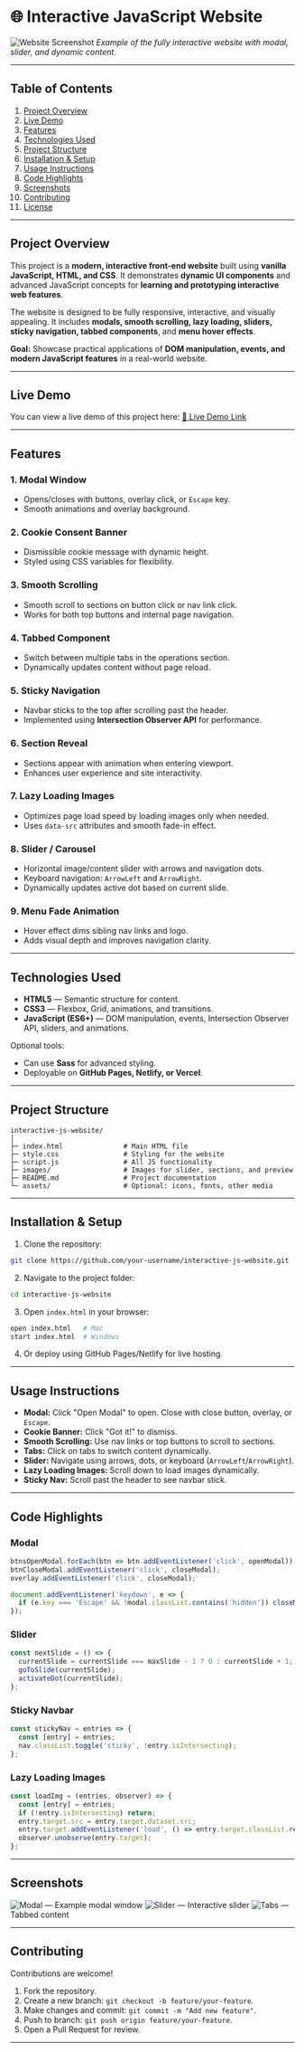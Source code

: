 
# 🌐 Interactive JavaScript Website

![Website Screenshot](images/preview.png)
*Example of the fully interactive website with modal, slider, and dynamic content.*

---

## **Table of Contents**

1. [Project Overview](#project-overview)
2. [Live Demo](#live-demo)
3. [Features](#features)
4. [Technologies Used](#technologies-used)
5. [Project Structure](#project-structure)
6. [Installation & Setup](#installation--setup)
7. [Usage Instructions](#usage-instructions)
8. [Code Highlights](#code-highlights)
9. [Screenshots](#screenshots)
10. [Contributing](#contributing)
11. [License](#license)

---

## **Project Overview**

This project is a **modern, interactive front-end website** built using **vanilla JavaScript, HTML, and CSS**. It demonstrates **dynamic UI components** and advanced JavaScript concepts for **learning and prototyping interactive web features**.

The website is designed to be fully responsive, interactive, and visually appealing. It includes **modals, smooth scrolling, lazy loading, sliders, sticky navigation, tabbed components**, and **menu hover effects**.

**Goal:** Showcase practical applications of **DOM manipulation, events, and modern JavaScript features** in a real-world website.

---

## **Live Demo**

You can view a live demo of this project here:
[🔗 Live Demo Link](https://your-demo-link.com)

---

## **Features**

### **1. Modal Window**

* Opens/closes with buttons, overlay click, or `Escape` key.
* Smooth animations and overlay background.

### **2. Cookie Consent Banner**

* Dismissible cookie message with dynamic height.
* Styled using CSS variables for flexibility.

### **3. Smooth Scrolling**

* Smooth scroll to sections on button click or nav link click.
* Works for both top buttons and internal page navigation.

### **4. Tabbed Component**

* Switch between multiple tabs in the operations section.
* Dynamically updates content without page reload.

### **5. Sticky Navigation**

* Navbar sticks to the top after scrolling past the header.
* Implemented using **Intersection Observer API** for performance.

### **6. Section Reveal**

* Sections appear with animation when entering viewport.
* Enhances user experience and site interactivity.

### **7. Lazy Loading Images**

* Optimizes page load speed by loading images only when needed.
* Uses `data-src` attributes and smooth fade-in effect.

### **8. Slider / Carousel**

* Horizontal image/content slider with arrows and navigation dots.
* Keyboard navigation: `ArrowLeft` and `ArrowRight`.
* Dynamically updates active dot based on current slide.

### **9. Menu Fade Animation**

* Hover effect dims sibling nav links and logo.
* Adds visual depth and improves navigation clarity.

---

## **Technologies Used**

* **HTML5** — Semantic structure for content.
* **CSS3** — Flexbox, Grid, animations, and transitions.
* **JavaScript (ES6+)** — DOM manipulation, events, Intersection Observer API, sliders, and animations.

Optional tools:

* Can use **Sass** for advanced styling.
* Deployable on **GitHub Pages, Netlify, or Vercel**.

---

## **Project Structure**

```
interactive-js-website/
│
├─ index.html               # Main HTML file
├─ style.css                # Styling for the website
├─ script.js                # All JS functionality
├─ images/                  # Images for slider, sections, and preview
├─ README.md                # Project documentation
└─ assets/                  # Optional: icons, fonts, other media
```

---

## **Installation & Setup**

1. Clone the repository:

```bash
git clone https://github.com/your-username/interactive-js-website.git
```

2. Navigate to the project folder:

```bash
cd interactive-js-website
```

3. Open `index.html` in your browser:

```bash
open index.html   # Mac
start index.html  # Windows
```

4. Or deploy using GitHub Pages/Netlify for live hosting.

---

## **Usage Instructions**

* **Modal:** Click "Open Modal" to open. Close with close button, overlay, or `Escape`.
* **Cookie Banner:** Click "Got it!" to dismiss.
* **Smooth Scrolling:** Use nav links or top buttons to scroll to sections.
* **Tabs:** Click on tabs to switch content dynamically.
* **Slider:** Navigate using arrows, dots, or keyboard (`ArrowLeft`/`ArrowRight`).
* **Lazy Loading Images:** Scroll down to load images dynamically.
* **Sticky Nav:** Scroll past the header to see navbar stick.

---

## **Code Highlights**

### **Modal**

```javascript
btnsOpenModal.forEach(btn => btn.addEventListener('click', openModal));
btnCloseModal.addEventListener('click', closeModal);
overlay.addEventListener('click', closeModal);

document.addEventListener('keydown', e => {
  if (e.key === 'Escape' && !modal.classList.contains('hidden')) closeModal();
});
```

### **Slider**

```javascript
const nextSlide = () => {
  currentSlide = currentSlide === maxSlide - 1 ? 0 : currentSlide + 1;
  goToSlide(currentSlide);
  activateDot(currentSlide);
};
```

### **Sticky Navbar**

```javascript
const stickyNav = entries => {
  const [entry] = entries;
  nav.classList.toggle('sticky', !entry.isIntersecting);
};
```

### **Lazy Loading Images**

```javascript
const loadImg = (entries, observer) => {
  const [entry] = entries;
  if (!entry.isIntersecting) return;
  entry.target.src = entry.target.dataset.src;
  entry.target.addEventListener('load', () => entry.target.classList.remove('lazy-img'));
  observer.unobserve(entry.target);
};
```

---

## **Screenshots**

![Modal](images/modal-screenshot.png) — Example modal window
![Slider](images/slider-screenshot.png) — Interactive slider
![Tabs](images/tabs-screenshot.png) — Tabbed content

---

## **Contributing**

Contributions are welcome!

1. Fork the repository.
2. Create a new branch: `git checkout -b feature/your-feature`.
3. Make changes and commit: `git commit -m "Add new feature"`.
4. Push to branch: `git push origin feature/your-feature`.
5. Open a Pull Request for review.

---

